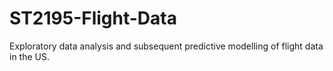 # ST2195-Flight-Data
Exploratory data analysis and subsequent predictive modelling of flight data in the US.
